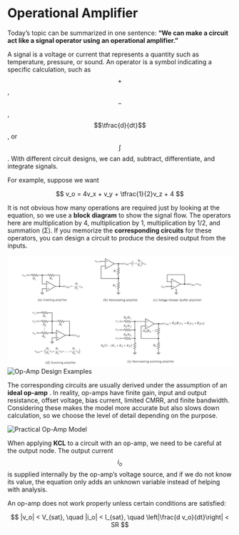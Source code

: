 # Operational Amplifier

Today’s topic can be summarized in one sentence: **“We can make a circuit act like a signal operator using an operational amplifier.”**

A signal is a voltage or current that represents a quantity such as temperature, pressure, or sound. An operator is a symbol indicating a specific calculation, such as $$+$$, $$−$$, $$\tfrac{d}{dt}$$, or $$\int$$. With different circuit designs, we can add, subtract, differentiate, and integrate signals.

For example, suppose we want

$$ v_o = 4v_x + v_y + \tfrac{1}{2}v_z + 4 $$

It is not obvious how many operations are required just by looking at the equation, so we use a **block diagram** to show the signal flow. The operators here are multiplication by 4, multiplication by 1, multiplication by 1/2, and summation (Σ). If you memorize the **corresponding circuits** for these operators, you can design a circuit to produce the desired output from the inputs.

<img src="../images/commonopamp1.jpg" alt="Op-Amp Classic Configurations" width="800"/>
<img src="../images/commonopamp2.jpg" alt="Op-Amp Design Examples" width="800"/>

The corresponding circuits are usually derived under the assumption of an **ideal op-amp**  . In reality, op-amps have finite gain, input and output resistance, offset voltage, bias current, limited CMRR, and finite bandwidth. Considering these makes the model more accurate but also slows down calculation, so we choose the level of detail depending on the purpose.

<img src="../images/practical_opamp_model.jpg" alt="Practical Op-Amp Model" width="800"/>

When applying **KCL** to a circuit with an op-amp, we need to be careful at the output node. The output current $$i_{o}$$ is supplied internally by the op-amp’s voltage source, and if we do not know its value, the equation only adds an unknown variable instead of helping with analysis.

An op-amp does not work properly unless certain conditions are satisfied:

$$ |v_o| < V_{sat}, \quad |i_o| < I_{sat}, \quad \left|\frac{d v_o}{dt}\right| < SR $$
